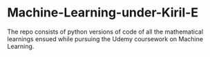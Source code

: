 # Machine-Learning-under-Kiril-E
The repo consists of python versions of code of all the mathematical learnings ensued while pursuing the Udemy coursework on Machine Learning.
